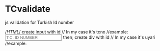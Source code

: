 # TCvalidate
js validation for Turkish Id number


/*HTML*/
create input with id // In my case it's tcno
//example:
<input id="tcno" placeholder="T.C. ID NUMBER" type="number">
then;
create div with id // In my case it's uyari
//example:
<div id="uyari"></div>
